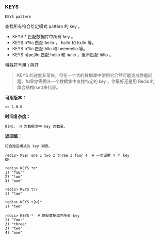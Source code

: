 ### KEYS
```
KEYS pattern
```

查找所有符合给定模式 pattern 的 key 。
- KEYS * 匹配数据库中所有 key 。
- KEYS h?llo 匹配 hello ， hallo 和 hxllo 等。
- KEYS h*llo 匹配 hllo 和 heeeeello 等。
- KEYS h[ae]llo 匹配 hello 和 hallo ，但不匹配 hillo 。

特殊符号用 \ 隔开

>KEYS 的速度非常快，但在一个大的数据库中使用它仍然可能造成性能问题，如果你需要从一个数据集中查找特定的 key ，你最好还是用 Redis 的集合结构(set)来代替。

**可用版本：**

    >= 1.0.0
    
**时间复杂度：**

    O(N)， N 为数据库中 key 的数量。
    
**返回值：**

    符合给定模式的 key 列表。

```
redis> MSET one 1 two 2 three 3 four 4  # 一次设置 4 个 key
OK

redis> KEYS *o*
1) "four"
2) "two"
3) "one"

redis> KEYS t??
1) "two"

redis> KEYS t[w]*
1) "two"

redis> KEYS *  # 匹配数据库内所有 key
1) "four"
2) "three"
3) "two"
4) "one"
```
